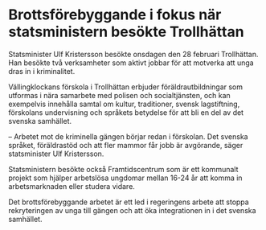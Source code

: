 # Brottsförebyggande i fokus när statsministern besökte Trollhättan

Statsminister Ulf Kristersson besökte onsdagen den 28 februari Trollhättan. Han besökte två verksamheter som aktivt jobbar för att motverka att unga dras in i kriminalitet.


Vällingklockans förskola i Trollhättan erbjuder föräldrautbildningar som utformas i nära samarbete med polisen och socialtjänsten, och kan exempelvis innehålla samtal om kultur, traditioner, svensk lagstiftning, förskolans undervisning och språkets betydelse för att bli en del av det svenska samhället.

– Arbetet mot de kriminella gängen börjar redan i förskolan. Det svenska språket, föräldrastöd och att fler mammor får jobb är avgörande, säger statsminister Ulf Kristersson.

Statsministern besökte också Framtidscentrum som är ett kommunalt projekt som hjälper arbetslösa ungdomar mellan 16\-24 år att komma in arbetsmarknaden eller studera vidare.

Det brottsförebyggande arbetet är ett led i regeringens arbete att stoppa rekryteringen av unga till gängen och att öka integrationen in i det svenska samhället.
